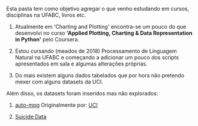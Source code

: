 ﻿
﻿Esta pasta tem como objetivo agregar o que venho estudando em cursos, disciplinas na UFABC, livros etc.

1. Atualmente em 'Charting and Plotting' encontra-se um pouco do que desenvolvi no curso <strong>'Applied Plotting, Charting & Data Representation in Python'</strong> pelo Coursera.

2. Estou cursando (meados de 2018) Processamento de Linguagem Natural na UFABC e começando a adicionar um pouco dos scripts apresentados em sala e algumas alterações próprias.

3. Do mais existem alguns dados tabelados que por hora não pretendo mexer com alguns datasets da UCI.

Além disso, os datasets foram inseridos mas não explorados:
1. [auto-mpg](https://www.kaggle.com/uciml/autompg-dataset)
Originalmente por: [UCI](https://archive.ics.uci.edu/ml/datasets/auto+mpg)


2. [Suicide Data](https://www.kaggle.com/russellyates88/suicide-rates-overview-1985-to-2016)
